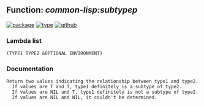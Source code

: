 ## Function: ***common-lisp:subtypep***
[![package](https://img.shields.io/badge/Package-COMMON--LISP-5f9ea0.svg?style=social&colorA=999999)](../) [![type](https://img.shields.io/badge/Type-Function-5f9ea0.svg?style=social&colorA=999999)](../#function) [![github](https://img.shields.io/badge/GitHub-View_the_source-5f9ea0.svg?style=social&colorA=999999&logo=github)](https://github.com/sbcl/sbcl/blob/master/src/code/late-type.lisp/) 
### Lambda list
```
(TYPE1 TYPE2 &OPTIONAL ENVIRONMENT)
```
### Documentation
```
Return two values indicating the relationship between type1 and type2.
  If values are T and T, type1 definitely is a subtype of type2.
  If values are NIL and T, type1 definitely is not a subtype of type2.
  If values are NIL and NIL, it couldn't be determined.
```
